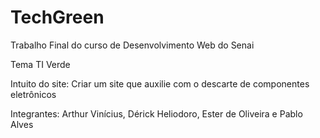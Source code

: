 # TechGreen
Trabalho Final do curso de Desenvolvimento Web do Senai

Tema TI Verde

Intuito do site: Criar um site que auxilie com o descarte de componentes eletrônicos

Integrantes: Arthur Vinícius, Dérick Heliodoro, Ester de Oliveira e Pablo Alves
